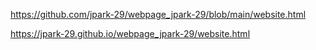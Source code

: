 https://github.com/jpark-29/webpage_jpark-29/blob/main/website.html

https://jpark-29.github.io/webpage_jpark-29/website.html
